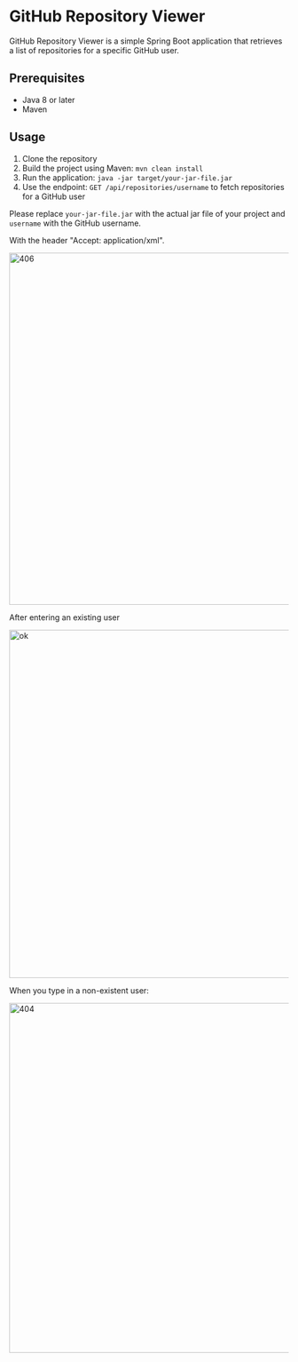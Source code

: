 # GitHub Repository Viewer

GitHub Repository Viewer is a simple Spring Boot application that retrieves a list of repositories for a specific GitHub user.

## Prerequisites

- Java 8 or later
- Maven

## Usage

1. Clone the repository
2. Build the project using Maven: `mvn clean install`
3. Run the application: `java -jar target/your-jar-file.jar`
4. Use the endpoint: `GET /api/repositories/username` to fetch repositories for a GitHub user

Please replace `your-jar-file.jar` with the actual jar file of your project and `username` with the GitHub username.

With the header "Accept: application/xml".

<img width="634" alt="406" src="https://github.com/BialasPiotr/GitHub_Repository_Viewer/assets/96840701/c011e834-52d4-4f17-a30a-ecce5c1d366c">


After entering an existing user

<img width="627" alt="ok" src="https://github.com/BialasPiotr/GitHub_Repository_Viewer/assets/96840701/fc2c2fe2-d6f4-4c6d-8fed-6e581b20b3cf">


When you type in a non-existent user:

<img width="630" alt="404" src="https://github.com/BialasPiotr/GitHub_Repository_Viewer/assets/96840701/b54e12fb-845c-4899-aa71-a2e7107516be">

